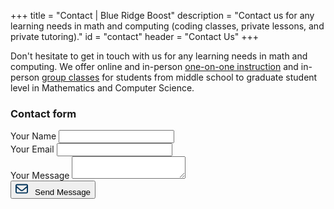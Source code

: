 +++
title = "Contact | Blue Ridge Boost"
description = "Contact us for any learning needs in math and computing (coding classes, private lessons, and private tutoring)."
id = "contact"
header = "Contact Us"
+++

Don't hesitate to get in touch with us for any learning needs in math
and computing. We offer online and in-person <a
href="https://blueridgeboost.youcanbook.me/">one-on-one
instruction</a> and in-person <a href="/classes">group classes</a> for
students from middle school to graduate student level in Mathematics
and Computer Science.

<h3>Contact form</h3>

<form action="https://formspree.io/f/myyawwzg" method="POST">
<div class="container">
    <div class="row">
        <div class="col-sm-6">
            <div class="form-group">
                <label for="name">Your Name</label>
                <input type="text" class="form-control" name="name" id="name" required>
            </div>
        </div>
        <div class="col-sm-6">
            <div class="form-group">
                <label for="email">Your Email</label>
                <input type="email" autocomplete="email" class="form-control" name="email" id="email" required>
            </div>
        </div>
    </div>
    <div class="row">
        <div class="col-sm-12">
            <div class="form-group">
                <label for="message">Your Message</label>
                <textarea id="message" class="form-control" name="message" required></textarea>
            </div>
        </div>
    </div>
    <div class="row">
        <div class="col-sm-12 text-center">
            <button type="submit" class="btn btn-template-main">
            <svg xmlns="http://www.w3.org/2000/svg" height="1.5em" viewBox="0 0 512 512"><style>svg{fill:#003359}</style><path d="M64 112c-8.8 0-16 7.2-16 16v22.1L220.5 291.7c20.7 17 50.4 17 71.1 0L464 150.1V128c0-8.8-7.2-16-16-16H64zM48 212.2V384c0 8.8 7.2 16 16 16H448c8.8 0 16-7.2 16-16V212.2L322 328.8c-38.4 31.5-93.7 31.5-132 0L48 212.2zM0 128C0 92.7 28.7 64 64 64H448c35.3 0 64 28.7 64 64V384c0 35.3-28.7 64-64 64H64c-35.3 0-64-28.7-64-64V128z"/></svg>
             &nbsp; Send Message</button>
        </div>
    </div>
</div>                
</form>